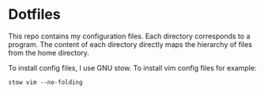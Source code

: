 # Dotfiles

This repo contains my configuration files.
Each directory corresponds to a program.
The content of each directory directly maps
the hierarchy of files from the home directory.

To install config files, I use GNU stow.
To install vim config files for example:

```shell
stow vim --no-folding
```
